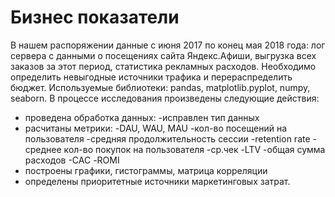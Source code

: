 # Бизнес показатели
В нашем распоряжении данные с июня 2017 по конец мая 2018 года: лог сервера с данными о посещениях сайта Яндекс.Афиши, выгрузка всех заказов за этот период, статистика рекламных расходов. Необходимо определить невыгодные источники трафика и перераспределить бюджет.
Используемые библиотеки:  pandas, matplotlib.pyplot, numpy, seaborn.
В процессе исследования произведены следующие действия:
* проведена обработка данных:
    -исправлен тип данных
* расчитаны метрики:
    -DAU, WAU, MAU
    -кол-во посещений на пользователя
    -средняя продолжительность сессии
    -retention rate
    -cреднее кол-во покупок на пользователя
    -ср.чек
    -LTV
    -общая сумма расходов
    -САС
    -ROMI
* построены графики, гистограммы, матрица корреляции
* определены приоритетные источники маркетинговых затрат.

